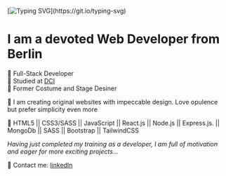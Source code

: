 [![Typing SVG](https://readme-typing-svg.demolab.com?font=Homemade+Apple&size=24&pause=1000&color=F7CCDC&random=false&width=435&lines=Coucou,+Lili+here!)](https://git.io/typing-svg)

# I am a devoted Web Developer from Berlin

💮 Full-Stack Developer<br/>
💮 Studied at [DCI](https://digitalcareerinstitute.org)<br/>
💮  Former Costume and Stage Desiner<br/>

💮 I am creating original websites with impeccable design. Love opulence but prefer simplicity even more<br/>

💮 HTML5 || CSS3/SASS || JavaScript || React.js || Node.js || Express.js. || MongoDb || SASS || Bootstrap || TailwindCSS

*Having just completed my training as a developer, I am full of motivation and eager for more exciting projects...*

💮 Contact me: [linkedIn](https://linkedin.com/in/liliavar)

